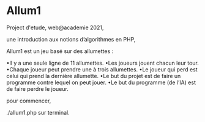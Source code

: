 # Allum1

Project d'etude, web@academie 2021,

une introduction aux notions d’algorithmes en PHP,

Allum1 est un jeu basé sur des allumettes :

•Il y a une seule ligne de 11 allumettes.
•Les joueurs jouent chacun leur tour.
•Chaque joueur peut prendre une à trois allumettes.
•Le joueur qui perd est celui qui prend la dernière allumette.
•Le but du projet est de faire un programme contre lequel on peut jouer.
•Le but du programme (de l’IA) est de faire perdre le joueur.

pour commencer, 

./allum1.php sur terminal.
